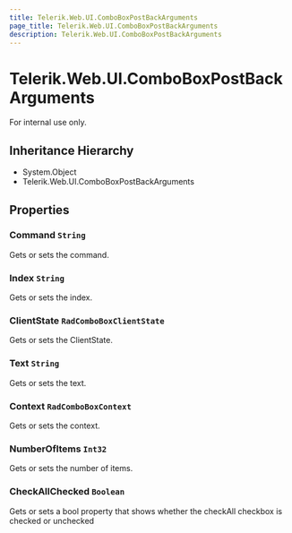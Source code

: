 ```yaml
---
title: Telerik.Web.UI.ComboBoxPostBackArguments
page_title: Telerik.Web.UI.ComboBoxPostBackArguments
description: Telerik.Web.UI.ComboBoxPostBackArguments
---
```


# Telerik.Web.UI.ComboBoxPostBackArguments

For internal use only.

## Inheritance Hierarchy

* System.Object
* Telerik.Web.UI.ComboBoxPostBackArguments

## Properties

###  Command `String`

Gets or sets the command.

###  Index `String`

Gets or sets the index.

###  ClientState `RadComboBoxClientState`

Gets or sets the ClientState.

###  Text `String`

Gets or sets the text.

###  Context `RadComboBoxContext`

Gets or sets the context.

###  NumberOfItems `Int32`

Gets or sets the number of items.

###  CheckAllChecked `Boolean`

Gets or sets a bool property that shows whether the checkAll checkbox is checked or unchecked

